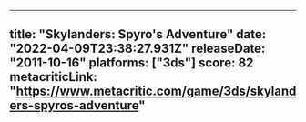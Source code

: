 
---
title: "Skylanders: Spyro's Adventure"
date: "2022-04-09T23:38:27.931Z"
releaseDate: "2011-10-16"
platforms: ["3ds"]
score: 82
metacriticLink: "https://www.metacritic.com/game/3ds/skylanders-spyros-adventure"
---
